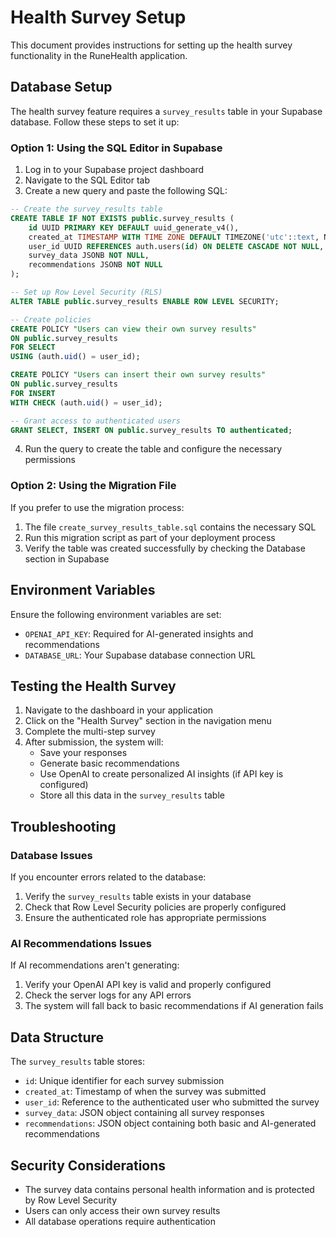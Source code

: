 # Health Survey Setup

This document provides instructions for setting up the health survey functionality in the RuneHealth application.

## Database Setup

The health survey feature requires a `survey_results` table in your Supabase database. Follow these steps to set it up:

### Option 1: Using the SQL Editor in Supabase

1. Log in to your Supabase project dashboard
2. Navigate to the SQL Editor tab
3. Create a new query and paste the following SQL:

```sql
-- Create the survey_results table
CREATE TABLE IF NOT EXISTS public.survey_results (
    id UUID PRIMARY KEY DEFAULT uuid_generate_v4(),
    created_at TIMESTAMP WITH TIME ZONE DEFAULT TIMEZONE('utc'::text, NOW()) NOT NULL,
    user_id UUID REFERENCES auth.users(id) ON DELETE CASCADE NOT NULL,
    survey_data JSONB NOT NULL,
    recommendations JSONB NOT NULL
);

-- Set up Row Level Security (RLS)
ALTER TABLE public.survey_results ENABLE ROW LEVEL SECURITY;

-- Create policies
CREATE POLICY "Users can view their own survey results"
ON public.survey_results
FOR SELECT
USING (auth.uid() = user_id);

CREATE POLICY "Users can insert their own survey results"
ON public.survey_results
FOR INSERT
WITH CHECK (auth.uid() = user_id);

-- Grant access to authenticated users
GRANT SELECT, INSERT ON public.survey_results TO authenticated;
```

4. Run the query to create the table and configure the necessary permissions

### Option 2: Using the Migration File

If you prefer to use the migration process:

1. The file `create_survey_results_table.sql` contains the necessary SQL
2. Run this migration script as part of your deployment process
3. Verify the table was created successfully by checking the Database section in Supabase

## Environment Variables

Ensure the following environment variables are set:

- `OPENAI_API_KEY`: Required for AI-generated insights and recommendations
- `DATABASE_URL`: Your Supabase database connection URL

## Testing the Health Survey

1. Navigate to the dashboard in your application
2. Click on the "Health Survey" section in the navigation menu
3. Complete the multi-step survey
4. After submission, the system will:
   - Save your responses
   - Generate basic recommendations
   - Use OpenAI to create personalized AI insights (if API key is configured)
   - Store all this data in the `survey_results` table

## Troubleshooting

### Database Issues

If you encounter errors related to the database:

1. Verify the `survey_results` table exists in your database
2. Check that Row Level Security policies are properly configured
3. Ensure the authenticated role has appropriate permissions

### AI Recommendations Issues

If AI recommendations aren't generating:

1. Verify your OpenAI API key is valid and properly configured
2. Check the server logs for any API errors
3. The system will fall back to basic recommendations if AI generation fails

## Data Structure

The `survey_results` table stores:

- `id`: Unique identifier for each survey submission
- `created_at`: Timestamp of when the survey was submitted
- `user_id`: Reference to the authenticated user who submitted the survey
- `survey_data`: JSON object containing all survey responses
- `recommendations`: JSON object containing both basic and AI-generated recommendations

## Security Considerations

- The survey data contains personal health information and is protected by Row Level Security
- Users can only access their own survey results
- All database operations require authentication 